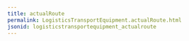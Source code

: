 ```yaml
---
title: actualRoute
permalink: LogisticsTransportEquipment.actualRoute.html
jsonid: logisticstransportequipment_actualroute
---
```

